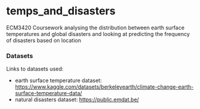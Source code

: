 # temps_and_disasters
ECM3420 Coursework analysing the distribution between earth surface temperatures and global disasters and looking at predicting the frequency of disasters based on location

### Datasets
Links to datasets used:
- earth surface temperature dataset: https://www.kaggle.com/datasets/berkeleyearth/climate-change-earth-surface-temperature-data/
- natural disasters dataset: https://public.emdat.be/

